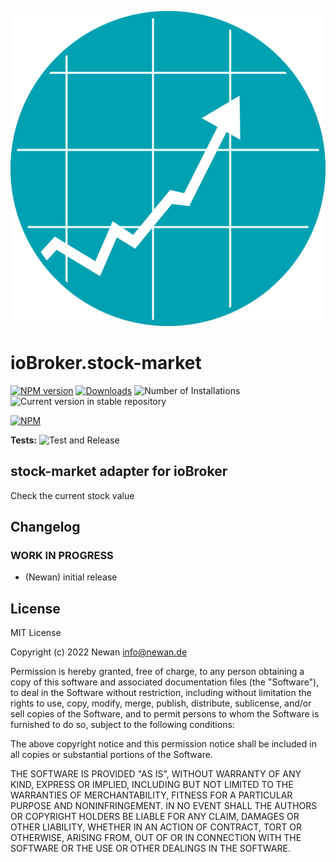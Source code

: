 ![Logo](admin/stock-market.png)
# ioBroker.stock-market

[![NPM version](https://img.shields.io/npm/v/iobroker.stock-market.svg)](https://www.npmjs.com/package/iobroker.stock-market)
[![Downloads](https://img.shields.io/npm/dm/iobroker.stock-market.svg)](https://www.npmjs.com/package/iobroker.stock-market)
![Number of Installations](https://iobroker.live/badges/stock-market-installed.svg)
![Current version in stable repository](https://iobroker.live/badges/stock-market-stable.svg)

[![NPM](https://nodei.co/npm/iobroker.stock-market.png?downloads=true)](https://nodei.co/npm/iobroker.stock-market/)

**Tests:** ![Test and Release](https://github.com/Newan/ioBroker.stock-market/workflows/Test%20and%20Release/badge.svg)

## stock-market adapter for ioBroker

Check the current stock value

## Changelog
<!--
    Placeholder for the next version (at the beginning of the line):
    ### **WORK IN PROGRESS**
-->

### **WORK IN PROGRESS**
* (Newan) initial release

## License
MIT License

Copyright (c) 2022 Newan <info@newan.de>

Permission is hereby granted, free of charge, to any person obtaining a copy
of this software and associated documentation files (the "Software"), to deal
in the Software without restriction, including without limitation the rights
to use, copy, modify, merge, publish, distribute, sublicense, and/or sell
copies of the Software, and to permit persons to whom the Software is
furnished to do so, subject to the following conditions:

The above copyright notice and this permission notice shall be included in all
copies or substantial portions of the Software.

THE SOFTWARE IS PROVIDED "AS IS", WITHOUT WARRANTY OF ANY KIND, EXPRESS OR
IMPLIED, INCLUDING BUT NOT LIMITED TO THE WARRANTIES OF MERCHANTABILITY,
FITNESS FOR A PARTICULAR PURPOSE AND NONINFRINGEMENT. IN NO EVENT SHALL THE
AUTHORS OR COPYRIGHT HOLDERS BE LIABLE FOR ANY CLAIM, DAMAGES OR OTHER
LIABILITY, WHETHER IN AN ACTION OF CONTRACT, TORT OR OTHERWISE, ARISING FROM,
OUT OF OR IN CONNECTION WITH THE SOFTWARE OR THE USE OR OTHER DEALINGS IN THE
SOFTWARE.